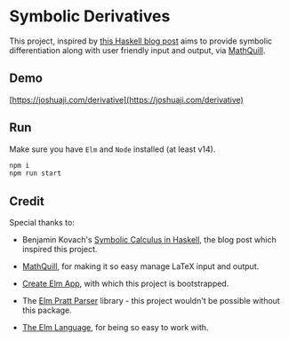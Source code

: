 # Symbolic Derivatives

This project, inspired by [this Haskell blog post](http://5outh.blogspot.com/2013/05/symbolic-calculus-in-haskell.html) aims to provide symbolic differentiation along with user friendly input and output, via [MathQuill](http://mathquill.com/). 

## Demo

[https://joshuaji.com/derivative](https://joshuaji.com/derivative)

## Run

Make sure you have `Elm` and `Node` installed (at least v14). 

```bash
npm i
npm run start
```

## Credit

Special thanks to:

- Benjamin Kovach's [Symbolic Calculus in Haskell](http://5outh.blogspot.com/2013/05/symbolic-calculus-in-haskell.html), the blog post which inspired this project.

- [MathQuill](http://mathquill.com/), for making it so easy manage LaTeX input and output.

- [Create Elm App](https://github.com/halfzebra/create-elm-app), with which this project is bootstrapped.

- The [Elm Pratt Parser](https://github.com/dmy/elm-pratt-parser) library - this project wouldn't be possible without this package.

- [The Elm Language](https://elm-lang.org/), for being so easy to work with.
